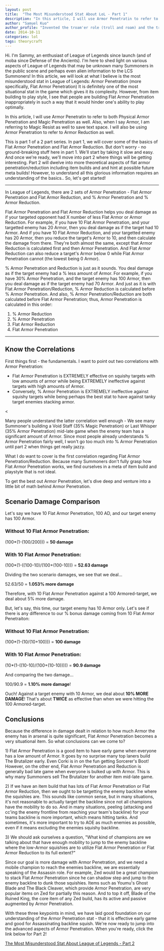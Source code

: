 ```yaml
---
layout: post
title:  "The Most Misunderstood Stat About LoL - Part 1"
description: "In this article, I will use Armor Penetratin to refer to both Physical Armor Penetration and Magic Penetration as well. Also, when I say Armor, I am referring to Magic Resist as well to save text space. I will also be using Armor Penetration to refer to Armor Reduction as well."
author: "Samuel Kuo"
author_profile: "Invented the troam'er role (troll and roam) and the triple brut. build (Youmu's Ghost Blade, Black Cleaver, and The Brutalizer)"
date: 2014-10-11
categories: lol
tags: theorycraft
---
```


<p>Hi. I'm Sammy, an enthusiast of League of Legends since launch (and of moba since Defense of the Ancients). I'm here to shed light on various aspects of League of Legends that may be unknown many Summoners in the public scene and perhaps even alien information to the LCS Summoners! In this article, we will look at what I believe is the most misunderstood stat in League of Legends: Armor Penetration (more specifically, Flat Armor Penetration) It is definitely one of the most situational stat in the game which gives it its complexity. However, from item building to play style, I see that people are building Flat Armor Penetration inappropriately in such a way that it would hinder one's ability to play optimally.</p>

<p>In this article, I will use Armor Penetratin to refer to both Physical Armor Penetration and Magic Penetration as well. Also, when I say Armor, I am referring to Magic Resist as well to save text space. I will also be using Armor Penetration to refer to Armor Reduction as well.</p>

<p>This is part 1 of a 2 part series. In part 1, we will cover some of the basics of Flat Armor Penetration and Flat Armor Reduction. But don't worry - no ground-breaking stuff here in part 1. We'll start by taking it slow and easy. And once we're ready, we'll move into part 2 where things will be getting interesting. Part 2 will dwelve into more theoretical aspects of flat armor penetration/reduction including item builds and  and hint at possible future meta builds! However, to understand all this glorious information requires an understanding of the basics.. So, let's get started!</p>

<hr>

<p>In League of Legends, there are 2 sets of Armor Penetration - Flat Armor Penetration and Flat Armor Reduction, and % Armor Penetration and % Armor Reduction.</p>

<p>Flat Armor Penetration and Flat Armor Reduction helps you deal damage as if your targeted opponent had X number of less Flat Armor or Armor Reduction. For example, if you have 10  Flat Armor Penetration, and your targetted enemy has 20 Armor, then you deal damage as if the target had 10 Armor. And if you have 10 Flat Armor Reduction, and your targetted enemy has 20 Armor, then you reduce the target's Armor to 10, and then calculate the damage from there. They're both almost the same, except that Armor Reduction is calculated first and then Armor Penetration. And Flat Armor Reduction can also reduce a target's Armor below 0 while Flat Armor Penetration cannot (the lowest being 0 Armor). </p>

<p>% Armor Penetration and Reduction is just as it sounds. You deal damage as if the target enemy had a % less amount of Armor. For example, if you have 30% Armor Penetration, and the target enemy has 100 Armor, then you deal damage as if the target enemy had 70 Armor. And just as it is with Flat Armor Penetration/Reduction, % Armor Reduction is calculated before % Armor Penetration. And also, % Armor Penetration/Reduction are both calculated before Flat Armor Penetration; thus, Armor Penetration is calculated in this order:</p>

<ol>
  <li>% Armor Reduction</li>
  <li>% Armor Penetration</li>
  <li>Flat Armor Reduction</li>
  <li>Flat Armor Penetration</li>
</ol>
<hr>

<h2>Know the Correlations</h2>
<p>First things first - the fundamentals. I want to point out two correlations with Armor Penetration:</p>
<ul>
  <li>Flat Armor Penetration is EXTREMELY effective on squishy targets with low amounts of armor while being EXTREMELY ineffective against targets with high amounts of Armor. </li>
  <li>Conversely, % Armor Penetration is EXTREMELY ineffective against squishy targets while being perhaps the best stat to have against tanky target enemies stacking armor. </li>
</ul><
<p>Many people understand the latter correlation well enough - We see many Summoner's building a Void Staff (35% Magic Penetration) or Last Whisper (35% Armor Penetration) mid-late game when the enemy team has a significant amount of Armor. Since most people already understands % Armor Penetration fairly well, I won't go too much into % Armor Penetration until part 2 when things get really jazzy. </p>
<p>What I do want to cover is the first correlation regarding Flat Armor Penetration/Reduction. Because many Summoners don't fully grasp how Flat Armor Penetration works, we find ourselves in a meta of item build and playstyle that is not ideal. </p>
<p>To get the best out Armor Penetration, let's dive deep and venture into a little bit of math behind Armor Penetration.</p>

<h2>Scenario Damage Comparison</h2>
<p>Let's say we have 10 Flat Armor Penetration, 100 AD, and our target enemy has 100 Armor. </p>
<h3>Without 10 Flat Armor Penetration:</h3>
<p>(100*(1-(100/200))) = <strong>50 damage</strong></p>
<h3>With 10 Flat Armor Penetration:</h3>
<p>(100*(1-((100-10)/(100+(100-10))) = <strong>52.63 damage</strong></p>
<p>Dividing the two scenario damages, we see that we deal... </p>
<p>52.63/50 = <strong>1.053% more damage</strong></p>
<p>Therefore, with 10 Flat Armor Penetration against a 100 Armored-target, we deal about 5% more damage. </p>
<p>But, let's say, this time, our target enemy has 10 Armor only. Let's see if there is any difference to our % bonus damage coming from 10 Flat Armor Penetraiton: </p>
<h3>Without 10 Flat Armor Penetration:</h3>
<p>(100*(1-(10/(10+100))) = <strong>100 damage</strong></p>
<h3>With 10 Flat Armor Penetration:</h3>
<p>(10*(1-((10-10)/(100+(10-10))))) = <strong>90.9 damage</strong></p>
<p>And comparing the two damage...</p>
<p>100/90.9 = <strong>1.10% more damage</strong>!
<p>Ouch! Against a target enemy with 10 Armor, we deal about <strong>10% MORE DAMAGE</strong>! That's about <strong>TWICE</strong> as effective than when we were hitting the 100 Armored-target.</p>

<h2>Conclusions</h2>
<p>Because the difference in damage dealt in relation to how much Armor the enemy has in arsenal is quite significant, Flat Armor Penetration becomes a very situational item. So what conclusions can we come to?</p>
<p>1) Flat Armor Penetration is a good item to have early game when everyone has a low amount of Armor. It goes by no surprise many top laners build The Brutalizer early. Even Corki is in on the fun getting Sorcerer's Boot! However, on the other end, Flat Armor Penetration and Reduction is generally bad late game when everyone is bulked up with Armor. This is why many Summoners sell The Brutalizer for another item mid-late game.</p>
<p>2) If we have an item build that has lots of Flat Armor Penetration or Flat Armor Reduction, then we ought to be targetting the enemy backline where the squishies are. This sounds like common sense, but in many situations, it's not reasonable to actually target the backline since not all champions have the mobility to do so. And in many situations, peeling (attacking and cc'ing the enemy frontline from reaching your team's backline) for your teams backline is more important, which means hitting tanks. And sometimes, it's more important to try to AOE as much enemies as possible, even if it means excluding the enemies squishy backline. </p>
<p>3) We should ask ourselves a question, "What kind of champions are we talking about that have enough mobility to jump to the enemy backline where the low-Armor squishies are to utilize Flat Armor Penetration or Flat Armor Reduction to its full extent?" </p>
<p>Since our goal is more damage with Armor Penetration, and we need a mobile champion to reach the enemies backline, we are essentially speaking of the Assassin role. For example,  Zed would be a great champion to stack Flat Armor Penetration since he can shadow step and jump to the enemy backline to dunk those squishies. Items such as Youmu's Ghost Blade and The Black Cleaver, which provide Armor Penetration, are very popular items on Zed for partially this reason. And to top it off,  Blade of the Ruined King, the core item of any Zed build, has its active and passive augmented by Armor Penetration. </p>
<p>With these three keypoints in mind, we have laid good foundation on our understanding of the Armor Penetration stat - that it is effective early game and good for Assassinating backline squish. We're now ready to jump into the advanced aspects of Armor Penetration. When you're ready, click the link below for Part 2! </p>

<p><a href="/lol/the-most-misunderstood-stat-about-lol-2">The Most Misunderstood Stat About League of Legends - Part 2</a></p>
